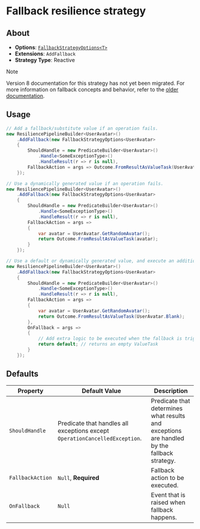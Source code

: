 # Fallback resilience strategy

## About

- **Options**: [`FallbackStrategyOptions<T>`](../../src/Polly.Core/Fallback/FallbackStrategyOptions.TResult.cs)
- **Extensions**: `AddFallback`
- **Strategy Type**: Reactive

> [!NOTE]
> Version 8 documentation for this strategy has not yet been migrated. For more information on fallback concepts and behavior, refer to the [older documentation](https://github.com/App-vNext/Polly/wiki/Fallback).

## Usage

<!-- snippet: fallback -->
```cs
// Add a fallback/substitute value if an operation fails.
new ResiliencePipelineBuilder<UserAvatar>()
    .AddFallback(new FallbackStrategyOptions<UserAvatar>
    {
        ShouldHandle = new PredicateBuilder<UserAvatar>()
            .Handle<SomeExceptionType>()
            .HandleResult(r => r is null),
        FallbackAction = args => Outcome.FromResultAsValueTask(UserAvatar.Blank)
    });

// Use a dynamically generated value if an operation fails.
new ResiliencePipelineBuilder<UserAvatar>()
    .AddFallback(new FallbackStrategyOptions<UserAvatar>
    {
        ShouldHandle = new PredicateBuilder<UserAvatar>()
            .Handle<SomeExceptionType>()
            .HandleResult(r => r is null),
        FallbackAction = args =>
        {
            var avatar = UserAvatar.GetRandomAvatar();
            return Outcome.FromResultAsValueTask(avatar);
        }
    });

// Use a default or dynamically generated value, and execute an additional action if the fallback is triggered.
new ResiliencePipelineBuilder<UserAvatar>()
    .AddFallback(new FallbackStrategyOptions<UserAvatar>
    {
        ShouldHandle = new PredicateBuilder<UserAvatar>()
            .Handle<SomeExceptionType>()
            .HandleResult(r => r is null),
        FallbackAction = args =>
        {
            var avatar = UserAvatar.GetRandomAvatar();
            return Outcome.FromResultAsValueTask(UserAvatar.Blank);
        },
        OnFallback = args =>
        {
            // Add extra logic to be executed when the fallback is triggered, such as logging.
            return default; // returns an empty ValueTask
        }
    });
```
<!-- endSnippet -->

## Defaults

| Property         | Default Value                                                               | Description                                                                                 |
| ---------------- | --------------------------------------------------------------------------- | ------------------------------------------------------------------------------------------- |
| `ShouldHandle`   | Predicate that handles all exceptions except `OperationCancelledException`. | Predicate that determines what results and exceptions are handled by the fallback strategy. |
| `FallbackAction` | `Null`, **Required**                                                        | Fallback action to be executed.                                                             |
| `OnFallback`     | `Null`                                                                      | Event that is raised when fallback happens.                                                 |
